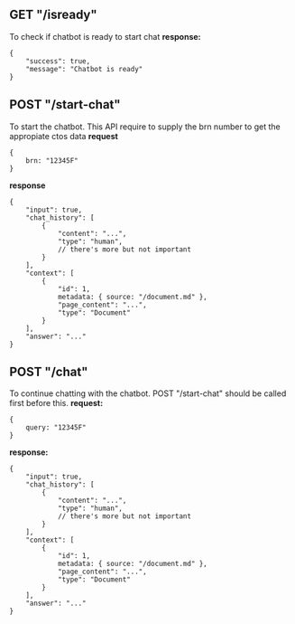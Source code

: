 ## GET "/isready"

To check if chatbot is ready to start chat
**response:**

```
{
    "success": true,
    "message": "Chatbot is ready"
}
```

## POST "/start-chat"

To start the chatbot. This API require to supply the brn number to get the appropiate ctos data
**request**

```
{
    brn: "12345F"
}
```

**response**

```
{
    "input": true,
    "chat_history": [
        {
            "content": "...",
            "type": "human",
            // there's more but not important
        }
    ],
    "context": [
        {
            "id": 1,
            metadata: { source: "/document.md" },
            "page_content": "...",
            "type": "Document"
        }
    ],
    "answer": "..."
}
```

## POST "/chat"

To continue chatting with the chatbot. POST "/start-chat" should be called first before this.
**request:**

```
{
    query: "12345F"
}
```

**response:**

```
{
    "input": true,
    "chat_history": [
        {
            "content": "...",
            "type": "human",
            // there's more but not important
        }
    ],
    "context": [
        {
            "id": 1,
            metadata: { source: "/document.md" },
            "page_content": "...",
            "type": "Document"
        }
    ],
    "answer": "..."
}
```
